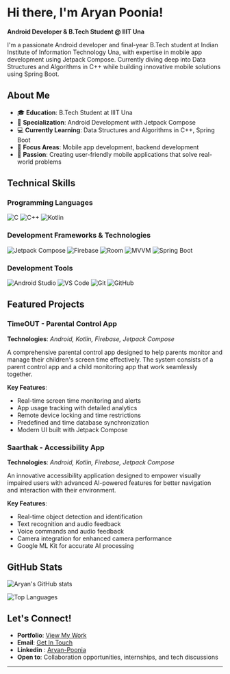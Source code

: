 # Hi there, I'm Aryan Poonia!

**Android Developer & B.Tech Student @ IIIT Una**

I'm a passionate Android developer and final-year B.Tech student at Indian Institute of Information Technology Una, with expertise in mobile app development using Jetpack Compose. Currently diving deep into Data Structures and Algorithms in C++ while building innovative mobile solutions using Spring Boot.

## About Me

- 🎓 **Education**: B.Tech Student at IIIT Una
- 📱 **Specialization**: Android Development with Jetpack Compose
- 💻 **Currently Learning**: Data Structures and Algorithms in C++, Spring Boot
- 🔧 **Focus Areas**: Mobile app development, backend development
- 🌟 **Passion**: Creating user-friendly mobile applications that solve real-world problems

## Technical Skills

### Programming Languages
![C](https://img.shields.io/badge/C-00599C?style=for-the-badge&logo=c&logoColor=white)
![C++](https://img.shields.io/badge/C++-00599C?style=for-the-badge&logo=c%2B%2B&logoColor=white)
![Kotlin](https://img.shields.io/badge/Kotlin-0095D5?style=for-the-badge&logo=kotlin&logoColor=white)

### Development Frameworks & Technologies
![Jetpack Compose](https://img.shields.io/badge/Jetpack%20Compose-4285F4?style=for-the-badge&logo=jetpackcompose&logoColor=white)
![Firebase](https://img.shields.io/badge/Firebase-039BE5?style=for-the-badge&logo=Firebase&logoColor=white)
![Room](https://img.shields.io/badge/Room-4285F4?style=for-the-badge&logo=android&logoColor=white)
![MVVM](https://img.shields.io/badge/MVVM-FF6B6B?style=for-the-badge)
![Spring Boot](https://img.shields.io/badge/Spring%20Boot-6DB33F?style=for-the-badge&logo=spring&logoColor=white)

### Development Tools
![Android Studio](https://img.shields.io/badge/Android%20Studio-3DDC84?style=for-the-badge&logo=android-studio&logoColor=white)
![VS Code](https://img.shields.io/badge/VS%20Code-007ACC?style=for-the-badge&logo=visual-studio-code&logoColor=white)
![Git](https://img.shields.io/badge/Git-F05032?style=for-the-badge&logo=git&logoColor=white)
![GitHub](https://img.shields.io/badge/GitHub-100000?style=for-the-badge&logo=github&logoColor=white)

## Featured Projects

### TimeOUT - Parental Control App
**Technologies**: *Android, Kotlin, Firebase, Jetpack Compose*

A comprehensive parental control app designed to help parents monitor and manage their children's screen time effectively. The system consists of a parent control app and a child monitoring app that work seamlessly together.

**Key Features**:
- Real-time screen time monitoring and alerts
- App usage tracking with detailed analytics
- Remote device locking and time restrictions
- Predefined and time database synchronization
- Modern UI built with Jetpack Compose

### Saarthak - Accessibility App
**Technologies**: *Android, Kotlin, Firebase, Jetpack Compose*

An innovative accessibility application designed to empower visually impaired users with advanced AI-powered features for better navigation and interaction with their environment.

**Key Features**:
- Real-time object detection and identification
- Text recognition and audio feedback
- Voice commands and audio feedback
- Camera integration for enhanced camera performance
- Google ML Kit for accurate AI processing


## GitHub Stats

![Aryan's GitHub stats](https://github-readme-stats.vercel.app/api?username=Aryan0577&show_icons=true&theme=dark)

![Top Languages](https://github-readme-stats.vercel.app/api/top-langs/?username=Aryan0577&layout=compact&theme=dark)



## Let's Connect!

- **Portfolio**: [View My Work](https://aryzium.site/)
- **Email**: [Get In Touch](mailto:aryan0577@gmail.com)
- **Linkedin** : [Aryan-Poonia](https://linkedin.com/in/aryan-poonia)
- **Open to**: Collaboration opportunities, internships, and tech discussions


---
